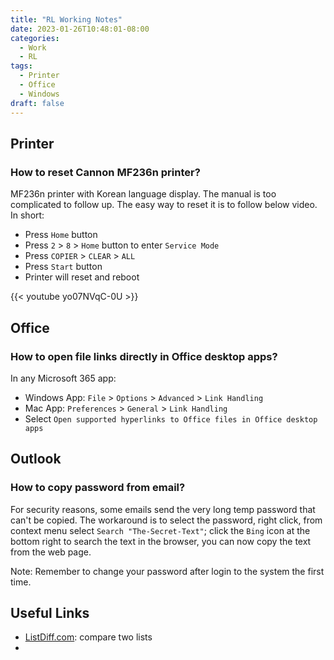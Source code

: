 ```yaml
---
title: "RL Working Notes"
date: 2023-01-26T10:48:01-08:00
categories:
  - Work
  - RL
tags:
  - Printer
  - Office
  - Windows
draft: false
---
```


## Printer
### How to reset Cannon MF236n printer?
MF236n printer with Korean language display. The manual is too complicated to follow up.
The easy way to reset it is to follow below video. In short:
* Press `Home` button
* Press `2` > `8` > `Home` button to enter `Service Mode`
* Press `COPIER` > `CLEAR` > `ALL`
* Press `Start` button
* Printer will reset and reboot

{{< youtube yo07NVqC-0U >}}

## Office
### How to open file links directly in Office desktop apps?
In any Microsoft 365 app:
* Windows App: `File` > `Options` > `Advanced` > `Link Handling`
* Mac App: `Preferences` > `General` > `Link Handling`
* Select `Open supported hyperlinks to Office files in Office desktop apps`

## Outlook
### How to copy password from email?
For security reasons, some emails send the very long temp password that can't be copied.
The workaround is to select the password, right click, from context menu select `Search "The-Secret-Text"`; 
click the `Bing` icon at the bottom right to search the text in the browser, you can now copy the text from the web page.

Note: Remember to change your password after login to the system the first time.

## Useful Links
* [ListDiff.com](http://www.listdiff.com/compare-2-lists-difference-tool): compare two lists
* 